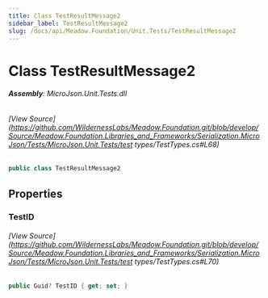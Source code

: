 ```yaml
---
title: Class TestResultMessage2
sidebar_label: TestResultMessage2
slug: /docs/api/Meadow.Foundation/Unit.Tests/TestResultMessage2
---
```

# Class TestResultMessage2


###### **Assembly**: MicroJson.Unit.Tests.dll
###### [View Source](https://github.com/WildernessLabs/Meadow.Foundation.git/blob/develop/Source/Meadow.Foundation.Libraries_and_Frameworks/Serialization.MicroJson/Tests/MicroJson.Unit.Tests/test types/TestTypes.cs#L68)
```csharp title="Declaration"
public class TestResultMessage2
```
## Properties
### TestID

###### [View Source](https://github.com/WildernessLabs/Meadow.Foundation.git/blob/develop/Source/Meadow.Foundation.Libraries_and_Frameworks/Serialization.MicroJson/Tests/MicroJson.Unit.Tests/test types/TestTypes.cs#L70)
```csharp title="Declaration"
public Guid? TestID { get; set; }
```
